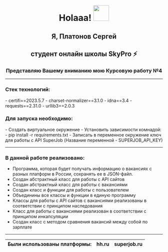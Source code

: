 <h1 align="center">Holaaa! <img src="https://media.giphy.com/media/hvRJCLFzcasrR4ia7z/giphy.gif" width="50"></h1>

<h2 align="center">Я, Платонов Сергей</h2>
<h2 align="center">студент онлайн школы SkyPro ⚡</h2>
<h3 align="center">Представляю Вашему вниманию мою Курсовую работу №4</h3>

***

<h3>Стек технологий:</h3>
 - certifi==2023.5.7
 - charset-normalizer==3.1.0
 - idna==3.4
 - requests==2.31.0
 - urllib3==2.0.3

<h3>Для запуска необходимо:</h3>
- Cоздать виртуальное окружение
- Установить зависимости комнадой:
- pip install -r requirements.txt
- Записать в переменное окружение ключ для работы с API SuperJob (Название переменной - SUPERJOB_API_KEY)

***

<h3>В данной работе реализовано:</h3>

- Программа, которая будет получать информацию о вакансиях с разных платформ в России, сохранять ее в JSON-файл.
- Создан абстрактный класс для работы с API сайтов
- Создан абстрактный класс для работы с вакансиями
- Создан класс и функции для работы с пользователем
- Объединины все классы и функции в единую программу
- Классы для работы с API сайтов с вакансиями реализованы в соответствии с принципом наследования
- Класс для работы с вакансиями реализован в соответствии с принципом инкапсуляции
- Создан класс с методом сравнения вакансий между собой по зарплате

***

| Были ислользованы платформы: | hh.ru | superjob.ru |
|:-----------------------------|:-----:|:-----------:|
